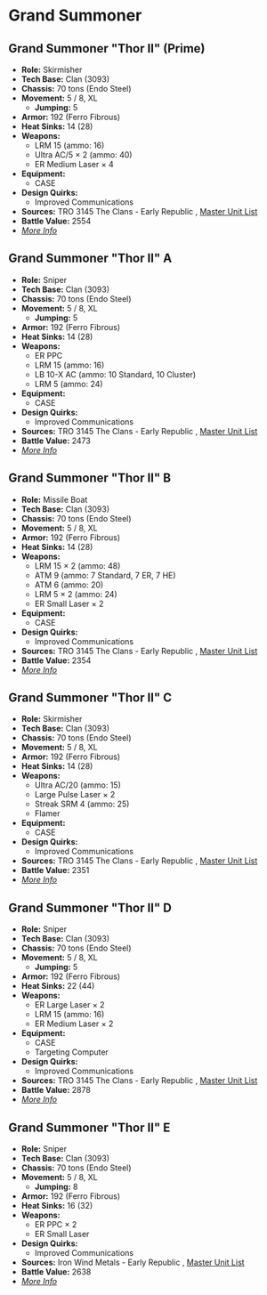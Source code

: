# Grand Summoner 

## Grand Summoner "Thor II" (Prime) 

- **Role:** Skirmisher 
- **Tech Base:** Clan (3093) 
- **Chassis:** 70 tons (Endo Steel) 
- **Movement:** 5 / 8, XL 
  - **Jumping:** 5 
- **Armor:** 192 (Ferro Fibrous) 
- **Heat Sinks:** 14 (28) 
- **Weapons:** 
  - LRM 15 (ammo: 16) 
  - Ultra AC/5 × 2 (ammo: 40) 
  - ER Medium Laser × 4 
- **Equipment:** 
  - CASE 
- **Design Quirks:** 
  - Improved Communications 
- **Sources:** TRO 3145 The Clans - Early Republic , [Master Unit List](http://masterunitlist.info/Unit/Details/6281) 
- **Battle Value:** 2554 
- [*More Info*](grand_summoner/grand_summoner_prime.md) 

## Grand Summoner "Thor II" A 

- **Role:** Sniper 
- **Tech Base:** Clan (3093) 
- **Chassis:** 70 tons (Endo Steel) 
- **Movement:** 5 / 8, XL 
  - **Jumping:** 5 
- **Armor:** 192 (Ferro Fibrous) 
- **Heat Sinks:** 14 (28) 
- **Weapons:** 
  - ER PPC 
  - LRM 15 (ammo: 16) 
  - LB 10-X AC (ammo: 10 Standard, 10 Cluster) 
  - LRM 5 (ammo: 24) 
- **Equipment:** 
  - CASE 
- **Design Quirks:** 
  - Improved Communications 
- **Sources:** TRO 3145 The Clans - Early Republic , [Master Unit List](http://masterunitlist.info/Unit/Details/6282) 
- **Battle Value:** 2473 
- [*More Info*](grand_summoner/grand_summoner_a.md) 

## Grand Summoner "Thor II" B 

- **Role:** Missile Boat 
- **Tech Base:** Clan (3093) 
- **Chassis:** 70 tons (Endo Steel) 
- **Movement:** 5 / 8, XL 
- **Armor:** 192 (Ferro Fibrous) 
- **Heat Sinks:** 14 (28) 
- **Weapons:** 
  - LRM 15 × 2 (ammo: 48) 
  - ATM 9 (ammo: 7 Standard, 7 ER, 7 HE) 
  - ATM 6 (ammo: 20) 
  - LRM 5 × 2 (ammo: 24) 
  - ER Small Laser × 2 
- **Equipment:** 
  - CASE 
- **Design Quirks:** 
  - Improved Communications 
- **Sources:** TRO 3145 The Clans - Early Republic , [Master Unit List](http://masterunitlist.info/Unit/Details/6283) 
- **Battle Value:** 2354 
- [*More Info*](grand_summoner/grand_summoner_b.md) 

## Grand Summoner "Thor II" C 

- **Role:** Skirmisher 
- **Tech Base:** Clan (3093) 
- **Chassis:** 70 tons (Endo Steel) 
- **Movement:** 5 / 8, XL 
- **Armor:** 192 (Ferro Fibrous) 
- **Heat Sinks:** 14 (28) 
- **Weapons:** 
  - Ultra AC/20 (ammo: 15) 
  - Large Pulse Laser × 2 
  - Streak SRM 4 (ammo: 25) 
  - Flamer 
- **Equipment:** 
  - CASE 
- **Design Quirks:** 
  - Improved Communications 
- **Sources:** TRO 3145 The Clans - Early Republic , [Master Unit List](http://masterunitlist.info/Unit/Details/6284) 
- **Battle Value:** 2351 
- [*More Info*](grand_summoner/grand_summoner_c.md) 

## Grand Summoner "Thor II" D 

- **Role:** Sniper 
- **Tech Base:** Clan (3093) 
- **Chassis:** 70 tons (Endo Steel) 
- **Movement:** 5 / 8, XL 
  - **Jumping:** 5 
- **Armor:** 192 (Ferro Fibrous) 
- **Heat Sinks:** 22 (44) 
- **Weapons:** 
  - ER Large Laser × 2 
  - LRM 15 (ammo: 16) 
  - ER Medium Laser × 2 
- **Equipment:** 
  - CASE 
  - Targeting Computer 
- **Design Quirks:** 
  - Improved Communications 
- **Sources:** TRO 3145 The Clans - Early Republic , [Master Unit List](http://masterunitlist.info/Unit/Details/6285) 
- **Battle Value:** 2878 
- [*More Info*](grand_summoner/grand_summoner_d.md) 

## Grand Summoner "Thor II" E 

- **Role:** Sniper 
- **Tech Base:** Clan (3093) 
- **Chassis:** 70 tons (Endo Steel) 
- **Movement:** 5 / 8, XL 
  - **Jumping:** 8 
- **Armor:** 192 (Ferro Fibrous) 
- **Heat Sinks:** 16 (32) 
- **Weapons:** 
  - ER PPC × 2 
  - ER Small Laser 
- **Design Quirks:** 
  - Improved Communications 
- **Sources:** Iron Wind Metals - Early Republic , [Master Unit List](http://masterunitlist.info/Unit/Details/7426) 
- **Battle Value:** 2638 
- [*More Info*](grand_summoner/grand_summoner_e.md) 

